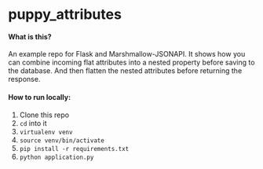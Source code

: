 # puppy_attributes

#### What is this?

An example repo for Flask and Marshmallow-JSONAPI. It shows how you can combine incoming
flat attributes into a nested property before saving to the database. And then flatten the
nested attributes before returning the response.


#### How to run locally:

1. Clone this repo
2. `cd` into it
3. `virtualenv venv`
4. `source venv/bin/activate`
5. `pip install -r requirements.txt`
6. `python application.py`